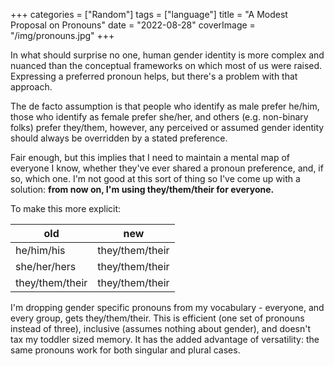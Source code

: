 +++
categories = ["Random"]
tags = ["language"]
title = "A Modest Proposal on Pronouns"
date = "2022-08-28"
coverImage = "/img/pronouns.jpg"
+++

In what should surprise no one, human gender identity is more complex and nuanced than the conceptual frameworks on which most of us were raised. Expressing a preferred pronoun helps, but there's a problem with that approach.

<!--more-->

The de facto assumption is that people who identify as male prefer he/him, those who identify as female prefer she/her, and others (e.g. non-binary folks) prefer they/them, however, any perceived or assumed gender identity should always be overridden by a stated preference.

Fair enough, but this implies that I need to maintain a mental map of everyone I know, whether they've ever shared a pronoun preference, and, if so, which one. I'm not good at this sort of thing so I've come up with a solution: **from now on, I'm using they/them/their for everyone.**

To make this more explicit:

| old             | new             |
| --------------- | --------------- |
| he/him/his      | they/them/their |
| she/her/hers    | they/them/their |
| they/them/their | they/them/their |

I'm dropping gender specific pronouns from my vocabulary - everyone, and every group, gets they/them/their. This is efficient (one set of pronouns instead of three), inclusive (assumes nothing about gender), and doesn't tax my toddler sized memory. It has the added advantage of versatility: the same pronouns work for both singular and plural cases.
